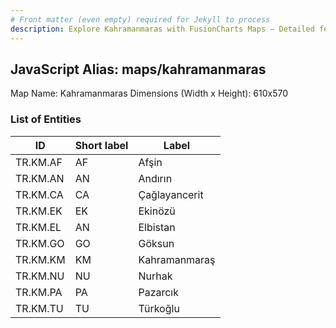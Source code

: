 ```yaml
---
# Front matter (even empty) required for Jekyll to process
description: Explore Kahramanmaras with FusionCharts Maps – Detailed features for seamless integration. Try now & enhance your data visualization today! 
---
```


## JavaScript Alias: maps/kahramanmaras

Map Name: Kahramanmaras
Dimensions (Width x Height): 610x570





### List of Entities

ID | Short label | Label
---|---|---|
TR.KM.AF | AF | Afşin
TR.KM.AN | AN | Andırın
TR.KM.CA | CA | Çağlayancerit
TR.KM.EK | EK | Ekinözü
TR.KM.EL | AN | Elbistan
TR.KM.GO | GO | Göksun
TR.KM.KM | KM | Kahramanmaraş
TR.KM.NU | NU | Nurhak
TR.KM.PA | PA | Pazarcık
TR.KM.TU | TU | Türkoğlu